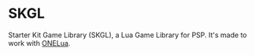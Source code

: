 # SKGL
Starter Kit Game Library (SKGL), a Lua Game Library for PSP. It's made to work with [ONELua](http://onelua.x10.mx/).
